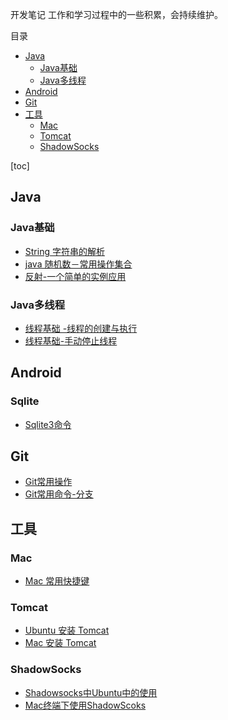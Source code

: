 开发笔记 工作和学习过程中的一些积累，会持续维护。

目录
- [Java](#java)
    - [Java基础](#java)
    - [Java多线程](#java)
- [Android](#android)
- [Git](#git)
- [工具](#)
    - [Mac](#mac)
    - [Tomcat](#tomcat)
    - [ShadowSocks](#shadowsocks)

[toc]

## Java

### Java基础

* [String 字符串的解析 ](./java/base/java-string-1.md)
* [java 随机数－常用操作集合](./java/base/java-random.md)
* [反射-一个简单的实例应用](./java/base/java-reflect-1.md)

### Java多线程

* [线程基础 -线程的创建与执行](./java/thread/java-thread-001.md)
* [线程基础-手动停止线程](./java/thread/java-thread-002.md)

## Android

### Sqlite

* [Sqlite3命令](./android/sqlite/sqlite_cmd.md)

## Git

* [Git常用操作](./git/git-use.md)
* [Git常用命令-分支](./git/git-branch.md)

## 工具

### Mac

* [Mac 常用快捷键](./mac/mac-shortcut.md)

### Tomcat

* [Ubuntu 安装 Tomcat](./tomcat/tomcat-install-ubuntu.md)
* [Mac 安装 Tomcat](./tomcat/tomcat-install-mac.md)

### ShadowSocks

* [Shadowsocks中Ubuntu中的使用](./fanqian/shadowsocks-ubuntu.md)
* [Mac终端下使用ShadowScoks](./fanqian/shadowsocks-mac.md)
